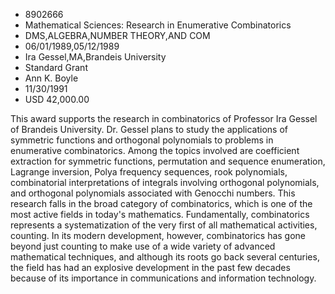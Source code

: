 
* 8902666
* Mathematical Sciences: Research in Enumerative Combinatorics
* DMS,ALGEBRA,NUMBER THEORY,AND COM
* 06/01/1989,05/12/1989
* Ira Gessel,MA,Brandeis University
* Standard Grant
* Ann K. Boyle
* 11/30/1991
* USD 42,000.00

This award supports the research in combinatorics of Professor Ira Gessel of
Brandeis University. Dr. Gessel plans to study the applications of symmetric
functions and orthogonal polynomials to problems in enumerative combinatorics.
Among the topics involved are coefficient extraction for symmetric functions,
permutation and sequence enumeration, Lagrange inversion, Polya frequency
sequences, rook polynomials, combinatorial interpretations of integrals
involving orthogonal polynomials, and orthogonal polynomials associated with
Genocchi numbers. This research falls in the broad category of combinatorics,
which is one of the most active fields in today's mathematics. Fundamentally,
combinatorics represents a systematization of the very first of all mathematical
activities, counting. In its modern development, however, combinatorics has gone
beyond just counting to make use of a wide variety of advanced mathematical
techniques, and although its roots go back several centuries, the field has had
an explosive development in the past few decades because of its importance in
communications and information technology.

